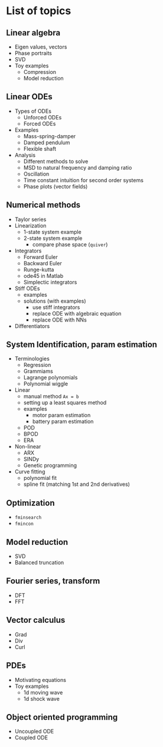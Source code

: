 # List of topics

## Linear algebra
* Eigen values, vectors
* Phase portraits
* SVD
* Toy examples
	* Compression
	* Model reduction

## Linear ODEs
* Types of ODEs
	* Unforced ODEs
	* Forced ODEs
* Examples
	* Mass-spring-damper
	* Damped pendulum
	* Flexible shaft
* Analysis
	* Different methods to solve
	* MSD to natural frequency and damping ratio
	* Oscillation
	* Time constant intuition for second order systems
	* Phase plots (vector fields)

## Numerical methods
* Taylor series
* Linearization
    * 1-state system example
    * 2-state system example
    	* compare phase space (`quiver`) 
* Integrators
	* Forward Euler
	* Backward Euler
	* Runge-kutta
	* ode45 in Matlab
	* Simplectic integrators
* Stiff ODEs
	* examples
	* solutions (with examples)
		* use stiff integrators
		* replace ODE with algebraic equation
		* replace ODE with NNs
* Differentiators

## System Identification, param estimation
* Terminologies
    * Regression
    * Grammiams
    * Lagrange polynomials
    * Polynomial wiggle
* Linear
    * manual method `Ax = b` 
    * setting up a least squares method
    * examples
        * motor param estimation
        * battery param estimation
    * POD
    * BPOD
    * ERA
* Non-linear
    * ARX
    * SINDy
    * Genetic programming
* Curve fitting
    * polynomial fit
    * spline fit (matching 1st and 2nd derivatives)

## Optimization
* `fminsearch`
* `fmincon`

## Model reduction
* SVD
* Balanced truncation

## Fourier series, transform
* DFT
* FFT

## Vector calculus
* Grad
* Div
* Curl

## PDEs
* Motivating equations
* Toy examples
	* 1d moving wave
	* 1d shock wave

## Object oriented programming
* Uncoupled ODE
* Coupled ODE
